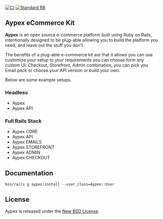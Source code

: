 [![CI](https://github.com/aypex-io/aypex/actions/workflows/core_ci.yml/badge.svg)](https://github.com/aypex-io/aypex/actions/workflows/core_ci.yml)
[![Standard RB](https://github.com/aypex-io/aypex/actions/workflows/standard_rb_core.yml/badge.svg)](https://github.com/aypex-io/aypex/actions/workflows/standard_rb_core.yml)

## Aypex eCommerce Kit

**Aypex** is an open source e-commerce platform built using Ruby on Rails, intentionally designed to be
plug-able allowing you to build the platform you need, and leave out the stuff you don't.

The benefits of a plug-able e-commerce kit are that it allows you can use customize your setup to your requirements
you can choose form any custom UI: Checkout, Storefront, Admin combination, you can pick you Email pack or choose your API version or build your own.

Below are some example setups.
### Headless
- Aypex
- Aypex API

### Full Rails Stack
- Aypex CORE
- Aypex API
- Aypex EMAILS
- Aypex STOREFRONT
- Aypex ADMIN
- Aypex CHECKOUT

## Documentation

```shell
bin/rails g aypex:install --user_class=Aypex::User
```

## License

Aypex is released under the [New BSD License](https://github.com/aypex-io/aypex/blob/main/license.md).
